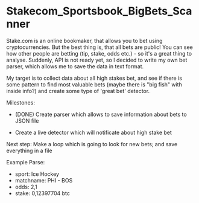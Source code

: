 # Stakecom_Sportsbook_BigBets_Scanner

Stake.com is an online bookmaker, that allows you to bet using cryptocurrencies.
But the best thing is, that all bets are public! 
You can see how other people are betting (tip, stake, odds etc.) - so it's a great thing to analyse. 
Suddenly, API is not ready yet, so I decided to write my own bet parser, which allows me to save the data in text format.

My target is to collect data about all high stakes bet, and see if there is some pattern to find most valuable bets (maybe there is "big fish" with inside info?) and create some type of 'great bet' detector.

Milestones:
- (DONE) Create parser which allows to save information about bets to JSON file

- Create a live detector which will notificate about high stake bet

Next step: Make a loop which is going to look for new bets; and save everything in a file


Example Parse:
- sport: Ice Hockey
- matchname: PHI - BOS
- odds: 2,1
- stake: 0,12397704 btc
